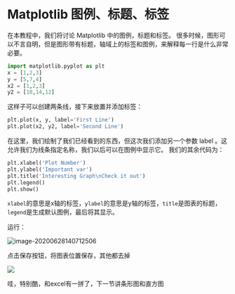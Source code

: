 # Matplotlib 图例、标题、标签

在本教程中，我们将讨论 Matplotlib 中的图例，标题和标签。 很多时候，图形可以不言自明，但是图形带有标题，轴域上的标签和图例，来解释每一行是什么非常必要。

```python
import matplotlib.pyplot as plt
x = [1,2,3]
y = [5,7,4]
x2 = [1,2,3]
y2 = [10,14,12]
```

这样子可以创建两条线，接下来放置并添加标签：

```python
plt.plot(x, y, label='First Line')
plt.plot(x2, y2, label='Second Line')
```

在这里，我们绘制了我们已经看到的东西，但这次我们添加另一个参数 label 。这允许我们为线条指定名称，我们以后可以在图例中显示它。 我们的其余代码为：

```python
plt.xlabel('Plot Number')
plt.ylabel('Important var')
plt.title('Interesting Graph\nCheck it out')
plt.legend()
plt.show()
```

`xlabel`的意思是x轴的标签，`ylabel`的意思是y轴的标签，`title`是图表的标题，`legend`是生成默认图例，最后将其显示。

运行：

![image-20200628140712506](E:\ProgramThomas\Coding-Notes\Python-Notes\例程\##matplotlib\PDF教程\DOC\image-20200628140712506.png)

点击保存按钮，将图表位置保存，其他都去掉

![](E:\ProgramThomas\Coding-Notes\Python-Notes\例程\##matplotlib\PDF教程\DOC\01-添加图例_标题_标签.png)

哇，特别酷，和excel有一拼了，下一节讲条形图和直方图